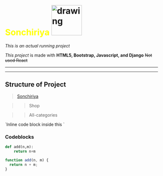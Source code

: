 # <span style="color: yellow"> Sonchiriya </span>                <img src="https://www.freepnglogos.com/uploads/parrot/pin-ulla-therstr-glar-parrot-parrot-21.png" alt="drawing" width="100"/>

<!-- ![](https://www.freepnglogos.com/uploads/parrot/pin-ulla-therstr-glar-parrot-parrot-21.png) -->

_This is an actual running project_

_This project_ is made with **HTML5, Bootstrap, Javascript, and Django** ~~Not used React~~

---

---

## Structure of Project

> [Sonchiriya](sonchiriya.co.in)

> > Shop

> > All-categories

\`Inline code block inside this `

### Codeblocks

```python
def add(n,m):
    return n+m
```

```javascript
function add(n, m) {
  return n + m;
}
```

